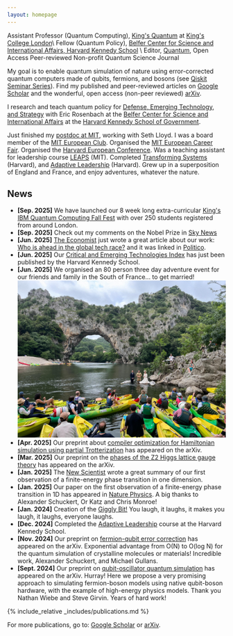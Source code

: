 ```yaml
---
layout: homepage
---
```


Assistant Professor (Quantum Computing), [King's Quantum](https://www.kcl.ac.uk/nmes/research/kings-quantum) at [King's College London](https://www.kcl.ac.uk)\\
Fellow (Quantum Policy), [Belfer Center for Science and International Affairs, Harvard Kennedy School](https://www.belfercenter.org/people/eleanor-crane) \\
Editor, [Quantum](https://quantum-journal.org), Open Access Peer-reviewed Non-profit Quantum Science Journal

My goal is to enable quantum simulation of nature using error-corrected quantum computers made of qubits, fermions, and bosons (see [Qiskit Seminar Series](https://www.google.com/url?sa=t&source=web&rct=j&opi=89978449&url=https://www.youtube.com/watch%3Fv%3D5dyUNsh8Q9E&ved=2ahUKEwiPy9OO2oKLAxVGvokEHcm7ArYQwqsBegQIDRAE&usg=AOvVaw3ueBJk0AdnNi4DKtmB0Hty)). Find my published and peer-reviewed articles on [Google Scholar](https://scholar.google.com/citations?user=b8v4d0sAAAAJ&hl=en&oi=sra) and the wonderful, open access (non-peer reviewed) [arXiv](https://arxiv.org/search/quant-ph?searchtype=author&query=Crane,+E).

I research and teach quantum policy for [Defense, Emerging Technology, and Strategy](https://www.belfercenter.org/programs/defense-emerging-technology-and-strategy) with Eric Rosenbach at the [Belfer Center for Science and International Affairs](https://www.belfercenter.org) at the [Harvard Kennedy School of Government](https://www.hks.harvard.edu).

Just finished my [postdoc at MIT](https://meche.mit.edu/people/staff/emc2@mit.edu), working with Seth Lloyd. I was a board member of the [MIT European Club](https://euroclub.mit.edu/board). Organised the [MIT European Career Fair](https://euro-career.mit.edu). Organised the [Harvard European Conference](https://euroconf.eu). Was a teaching assistant for leadership course [LEAPS](https://physics.mit.edu/academic-programs/subjects/mitleaps/) (MIT). Completed  [Transforming Systems](https://locator.tlt.harvard.edu/course/gse-205506/2025/spring/19970) (Harvard), and [Adaptive Leadership](https://www.hks.harvard.edu/publications/practice-adaptive-leadership-tools-and-tactics-changing-your-organization-and-world) (Harvard). Grew up in a superposition of England and France, and enjoy adventures, whatever the nature. 


## News

- **[Sep. 2025]** We have launched our 8 week long extra-curricular [King's IBM Quantum Computing Fall Fest](https://fallfest.qiskit.london) with over 250 students registered from around London.
- **[Sep. 2025]** Check out my comments on the Nobel Prize in [Sky News](https://news.sky.com/story/british-scientist-among-nobel-prize-winners-for-quantum-research-13446492)
- **[Jun. 2025]** [The Economist](https://www.economist.com/graphic-detail/2025/06/06/who-is-ahead-in-the-global-tech-race) just wrote a great article about our work: [Who is ahead in the global tech race?](https://www.economist.com/graphic-detail/2025/06/06/who-is-ahead-in-the-global-tech-race) and it was linked in [Politico](https://www.politico.com/newsletters/national-security-daily/2025/06/05/ukraine-reveals-russias-larger-war-strategy-00390707).
- **[Jun. 2025]** Our [Critical and Emerging Technologies Index](https://www.belfercenter.org/critical-emerging-tech-index#in-this-section-nav-8) has just been published by the Harvard Kennedy School.
- **[Jun. 2025]** We organised an 80 person three day adventure event for our friends and family in the South of France... to get married! <br> <img src="assets/img/wedding.png" width="500">
- **[Apr. 2025]** Our preprint about [compiler optimization for Hamiltonian simulation using partial Trotterization](https://arxiv.org/pdf/2409.03747) has appeared on the arXiv.
- **[Mar. 2025]** Our preprint on the [phases of the Z2 Higgs lattice gauge theory](https://arxiv.org/abs/2503.03828) has appeared on the arXiv.
- **[Jan. 2025]** The [New Scientist](https://www.newscientist.com/article/2464444-elusive-phase-change-finally-spotted-in-a-quantum-simulator/) wrote a great summary of our first observation of a finite-energy phase transition in one dimension.
- **[Jan. 2025]** Our paper on the first observation of a finite-energy phase transition in 1D has appeared in [Nature Physics](https://www.nature.com/articles/s41567-024-02751-2). A big thanks to Alexander Schuckert, Or Katz and Chris Monroe!
- **[Jan. 2024]** Creation of the [Giggly Bit!](https://www.sundai.club/projects/ac655b49-d001-4f1c-82a9-bfb7bf37db44) You laugh, it laughs, it makes you laugh, it laughs, everyone laughs.
- **[Dec. 2024]** Completed the [Adaptive Leadership](https://www.hks.harvard.edu/publications/practice-adaptive-leadership-tools-and-tactics-changing-your-organization-and-world) course at the Harvard Kennedy School.
- **[Nov. 2024]** Our preprint on [fermion-qubit error correction](https://arxiv.org/pdf/2411.08955) has appeared on the arXiv. Exponential advantage from O(N) to O(log N) for the quantum simulation of crystalline molecules or materials! Incredible work, Alexander Schuckert, and Michael Gullans.
- **[Sept. 2024]** Our preprint on [qubit-oscillator quantum simulation](https://arxiv.org/pdf/2409.03747) has appeared on the arXiv. Hurray! Here we propose a very promising approach to simulating fermion-boson models using native qubit-boson hardware, with the example of high-energy physics models. Thank you Nathan Wiebe and Steve Girvin. Years of hard work!

{% include_relative _includes/publications.md %}

For more publications, go to: [Google Scholar](https://scholar.google.com/citations?user=b8v4d0sAAAAJ&hl=en&oi=sra) or [arXiv](https://arxiv.org/search/quant-ph?searchtype=author&query=Crane,+E).
